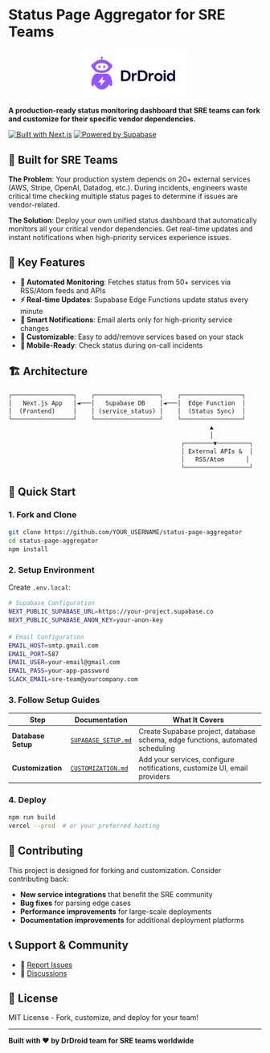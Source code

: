 # Status Page Aggregator for SRE Teams

<div align="center">
  <a href="https://www.drdroid.io">
    <img src="public/logos/drdroid-logo.svg" alt="DrDroid" width="200" />
  </a>
</div>

**A production-ready status monitoring dashboard that SRE teams can fork and customize for their specific vendor dependencies.**

[![Built with Next.js](https://img.shields.io/badge/Built%20with-Next.js-black?style=for-the-badge&logo=next.js)](https://nextjs.org)
[![Powered by Supabase](https://img.shields.io/badge/Powered%20by-Supabase-green?style=for-the-badge&logo=supabase)](https://supabase.com)

## 🎯 Built for SRE Teams

**The Problem**: Your production system depends on 20+ external services (AWS, Stripe, OpenAI, Datadog, etc.). During incidents, engineers waste critical time checking multiple status pages to determine if issues are vendor-related.

**The Solution**: Deploy your own unified status dashboard that automatically monitors all your critical vendor dependencies. Get real-time updates and instant notifications when high-priority services experience issues.

## 🚀 Key Features

- **🔄 Automated Monitoring**: Fetches status from 50+ services via RSS/Atom feeds and APIs
- **⚡ Real-time Updates**: Supabase Edge Functions update status every minute
- **📧 Smart Notifications**: Email alerts only for high-priority service changes
- **🎨 Customizable**: Easy to add/remove services based on your stack
- **📱 Mobile-Ready**: Check status during on-call incidents

## 🏗️ Architecture

```
┌─────────────────┐    ┌──────────────────┐    ┌─────────────────┐
│   Next.js App   │◄───│   Supabase DB    │◄───│  Edge Function  │
│  (Frontend)     │    │ (service_status) │    │  (Status Sync)  │
└─────────────────┘    └──────────────────┘    └─────────────────┘
                                                        ▲
                                                        │
                                                ┌────────▼─────────┐
                                                │ External APIs &  │
                                                │   RSS/Atom      │
                                                └──────────────────┘
```

## 🚀 Quick Start

### 1. Fork and Clone

```bash
git clone https://github.com/YOUR_USERNAME/status-page-aggregator
cd status-page-aggregator
npm install
```

### 2. Setup Environment

Create `.env.local`:

```bash
# Supabase Configuration
NEXT_PUBLIC_SUPABASE_URL=https://your-project.supabase.co
NEXT_PUBLIC_SUPABASE_ANON_KEY=your-anon-key

# Email Configuration
EMAIL_HOST=smtp.gmail.com
EMAIL_PORT=587
EMAIL_USER=your-email@gmail.com
EMAIL_PASS=your-app-password
SLACK_EMAIL=sre-team@yourcompany.com
```

### 3. Follow Setup Guides

| Step               | Documentation                              | What It Covers                                                                 |
| ------------------ | ------------------------------------------ | ------------------------------------------------------------------------------ |
| **Database Setup** | [`SUPABASE_SETUP.md`](./SUPABASE_SETUP.md) | Create Supabase project, database schema, edge functions, automated scheduling |
| **Customization**  | [`CUSTOMIZATION.md`](./CUSTOMIZATION.md)   | Add your services, configure notifications, customize UI, email providers      |

### 4. Deploy

```bash
npm run build
vercel --prod  # or your preferred hosting
```

## 🤝 Contributing

This project is designed for forking and customization. Consider contributing back:

- **New service integrations** that benefit the SRE community
- **Bug fixes** for parsing edge cases
- **Performance improvements** for large-scale deployments
- **Documentation improvements** for additional deployment platforms

## 📞 Support & Community

- 🐛 [Report Issues](https://github.com/DrDroidLab/status-page-aggregator/issues)
- 💬 [Discussions](https://github.com/DrDroidLab/status-page-aggregator/discussions)

## 📄 License

MIT License - Fork, customize, and deploy for your team!

---

**Built with ❤️ by DrDroid team for SRE teams worldwide**
